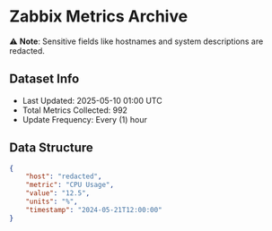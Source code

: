 # Zabbix Metrics Archive

⚠️ **Note**: Sensitive fields like hostnames and system descriptions are redacted.

## Dataset Info
- Last Updated: 2025-05-10 01:00 UTC
- Total Metrics Collected: 992
- Update Frequency: Every (1) hour

## Data Structure
```json
{
    "host": "redacted",
    "metric": "CPU Usage",
    "value": "12.5",
    "units": "%",
    "timestamp": "2024-05-21T12:00:00"
}
```
